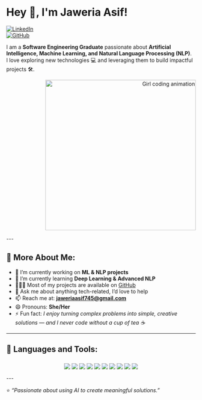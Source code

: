 # Hey 👋, I'm Jaweria Asif!  

[![LinkedIn](https://img.shields.io/badge/LinkedIn-Connect-blue)](https://www.linkedin.com/in/jaweria-asif-khan-55b931244/)  
[![GitHub](https://img.shields.io/badge/GitHub-Follow-black)](https://github.com/JaweriaAsif745)  

I am a **Software Engineering Graduate** passionate about **Artificial Intelligence, Machine Learning, and Natural Language Processing (NLP)**.  
I love exploring new technologies 💻 and leveraging them to build impactful projects 🛠️.  

<p align="right">
  <img src="https://media.giphy.com/media/L1R1tvI9svkIWwpVYr/giphy.gif" width="400" alt="Girl coding animation"/>
</p>
---

## 🧐 More About Me:
- 🔭   I’m currently working on **ML & NLP projects**  
- 🌱   I’m currently learning **Deep Learning & Advanced NLP**  
- 👨🏻‍💻   Most of my projects are available on [GitHub](https://github.com/JaweriaAsif745)  
- 💬   Ask me about anything tech-related, I’d love to help  
- 📫   Reach me at: **jaweriaasif745@gmail.com**  
- 😄   Pronouns: **She/Her**  
- ⚡   Fun fact: *I enjoy turning complex problems into simple, creative solutions — and I never code without a cup of tea ☕*
  
---

## 🔨 Languages and Tools:
<p align="center"; style="padding:7px; margin:5px;">
  <img src="https://img.shields.io/badge/Python-3776AB?logo=python&logoColor=white" />
  <img src="https://img.shields.io/badge/Pandas-150458?logo=pandas&logoColor=white" />
  <img src="https://img.shields.io/badge/NumPy-013243?logo=numpy&logoColor=white" />
  <img src="https://img.shields.io/badge/Scikit--learn-F7931E?logo=scikitlearn&logoColor=white" />
  <img src="https://img.shields.io/badge/NLTK-85C1E9?logo=python&logoColor=white" />
  <img src="https://img.shields.io/badge/TensorFlow-FF6F00?logo=tensorflow&logoColor=white" />
  <img src="https://img.shields.io/badge/PyTorch-EE4C2C?logo=pytorch&logoColor=white" />
  <img src="https://img.shields.io/badge/JavaScript-F7DF1E?logo=javascript&logoColor=black" />
  <img src="https://img.shields.io/badge/Git-F05032?logo=git&logoColor=white" />
  <img src="https://img.shields.io/badge/VSCode-007ACC?logo=visual-studio-code&logoColor=white" />
</p>  
---

⭐️ *“Passionate about using AI to create meaningful solutions.”*  
